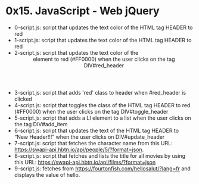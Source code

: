 # 0x15. JavaScript - Web jQuery

- 0-script.js: script that updates the text color of the HTML tag HEADER to red
- 1-script.js: script that updates the text color of the HTML tag HEADER to red
- 2-script.js: script that updates the text color of the <header> element to red (#FF0000) when the user clicks on the tag DIV#red_header
- 3-script.js: script that adds 'red' class to header when #red_header is clicked
- 4-script.js: script that toggles the class of the HTML tag HEADER to red (#FF0000) when the user clicks on the tag DIV#toggle_header
- 5-script.js: script that adds a LI element to a list when the user clicks on the tag DIV#add_item
- 6-script.js: script that updates the text of the HTML tag HEADER to “New Header!!!” when the user clicks on DIV#update_header
- 7-script.js: script that fetches the character name from this URL: https://swapi-api.hbtn.io/api/people/5/?format=json.
- 8-script.js: script that fetches and lists the title for all movies by using this URL: https://swapi-api.hbtn.io/api/films/?format=json
- 9-script.js: fetches from https://fourtonfish.com/hellosalut/?lang=fr and displays the value of hello.
